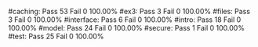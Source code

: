 #caching:
	Pass 53 Fail 0 100.00%
#ex3:
	Pass 3 Fail 0 100.00%
#files:
	Pass 3 Fail 0 100.00%
#interface:
	Pass 6 Fail 0 100.00%
#intro:
	Pass 18 Fail 0 100.00%
#model:
	Pass 24 Fail 0 100.00%
#secure:
	Pass 1 Fail 0 100.00%
#test:
	Pass 25 Fail 0 100.00%
